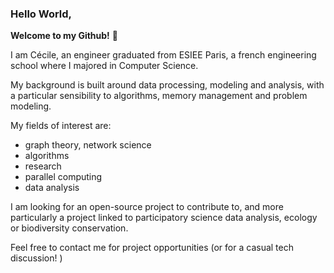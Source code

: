 ### Hello World, 

**Welcome to my Github!** 🌱


I am Cécile, an engineer graduated from ESIEE Paris, a french engineering school where I majored in Computer Science.

My background is built around data processing, modeling and analysis, with a particular sensibility
to algorithms, memory management and problem modeling.

My fields of interest are:
- graph theory, network science
- algorithms
- research
- parallel computing
- data analysis

I am looking for an open-source project to contribute to, and more particularly a project linked to participatory science data analysis, ecology or biodiversity conservation. 

Feel free to contact me for project opportunities (or for a casual tech discussion! )
<!--
**cecilepov/cecilepov** is a ✨ _special_ ✨ repository because its `README.md` (this file) appears on your GitHub profile.

Here are some ideas to get you started:

- 🔭 I’m currently working on ...
- 🌱 I’m currently learning ...
- 👯 I’m looking to collaborate on ...
- 🤔 I’m looking for help with ...
- 💬 Ask me about ...
- 📫 How to reach me: ...
- 😄 Pronouns: ...
- ⚡ Fun fact: ...
-->
